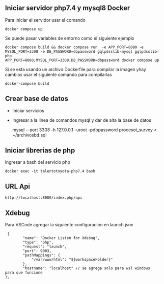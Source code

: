 ## Iniciar servidor php7.4 y mysql8 Docker

Para iniciar el servidor usar el comando

    docker compose up

Se puede pasar variables de entorno como el siguiente ejemplo

    docker compose build && docker compose run  -e APP_PORT=8080 -e MYSQL_PORT=3308 -e DB_PASSWORD=dbpassword gqlpdsslib-mysql gqlpdsslib-php
    APP_PORT=8080;MYSQL_PORT=3308;DB_PASSWORD=dbpassword docker compose up

Si se esta usando un archivo Dockerfile para compilar la imagen yhay cambios usar el siguiente comando para compilarlas

    docker-compose build

## Crear base de datos

- Iniciar servicios
- Ingresar a la linea de comandos mysql y dar de alta la base de datos

  mysql --port 3308 -h 127.0.0.1 -uroot -pdbpassword procesot_survey < ~/archivosbd.sql

## Iniciar librerias de php

Ingresar a bash del servicio php

    docker exec -it talentotoyota-php7.4 bash

## URL Api

    http://localhost:8080/index.php/api

## Xdebug

Para VSCode agregar la siguiente configuración en launch.json

     {
            "name": "Docker Listen for Xdebug",
            "type": "php",
            "request": "launch",
            "port": 9003,
            "pathMappings": {
                "/var/www/html": "${workspaceFolder}"
            },
            "hostname": "localhost" // se agrega solo para wsl windows  para que funcione
    },
